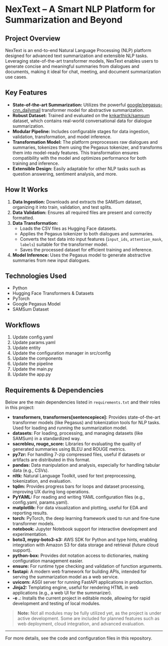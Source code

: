 # NexText – A Smart NLP Platform for Summarization and Beyond

## Project Overview

NexText is an end-to-end Natural Language Processing (NLP) platform designed for advanced text summarization and extensible NLP tasks. Leveraging state-of-the-art transformer models, NexText enables users to generate concise and meaningful summaries from dialogues and documents, making it ideal for chat, meeting, and document summarization use cases.


## Key Features

- **State-of-the-art Summarization:** Utilizes the powerful [google/pegasus-cnn_dailymail](https://huggingface.co/google/pegasus-cnn_dailymail) transformer model for abstractive summarization.
- **Robust Dataset:** Trained and evaluated on the [knkarthick/samsum](https://huggingface.co/datasets/knkarthick/samsum) dataset, which contains real-world conversational data for dialogue summarization.
- **Modular Pipeline:** Includes configurable stages for data ingestion, validation, transformation, and model inference.
- **Transformation Model:** The platform preprocesses raw dialogues and summaries, tokenizes them using the Pegasus tokenizer, and transforms them into model-ready features. This transformation ensures compatibility with the model and optimizes performance for both training and inference.
- **Extensible Design:** Easily adaptable for other NLP tasks such as question answering, sentiment analysis, and more.

## How It Works

1. **Data Ingestion:** Downloads and extracts the SAMSum dataset, organizing it into train, validation, and test splits.
2. **Data Validation:** Ensures all required files are present and correctly formatted.
3. **Data Transformation:**
   - Loads the CSV files as Hugging Face datasets.
   - Applies the Pegasus tokenizer to both dialogues and summaries.
   - Converts the text data into input features (`input_ids`, `attention_mask`, `labels`) suitable for the transformer model.
   - Saves the processed dataset for efficient training and inference.
4. **Model Inference:** Uses the Pegasus model to generate abstractive summaries from new input dialogues.

## Technologies Used

- Python
- Hugging Face Transformers & Datasets
- PyTorch
- Google Pegasus Model
- SAMSum Dataset

## Workflows

1. Update config.yaml
2. Update params.yaml
3. Update entity
4. Update the configuration manager in src/config
5. Update the components
6. Update the pipeline
7. Update the main.py
8. Update the app.py

## Requirements & Dependencies

Below are the main dependencies listed in `requirements.txt` and their roles in this project:

- **transformers, transformers[sentencepiece]:** Provides state-of-the-art transformer models (like Pegasus) and tokenization tools for NLP tasks. Used for loading and running the summarization model.
- **datasets:** For loading, processing, and managing datasets (like SAMSum) in a standardized way.
- **sacrebleu, rouge_score:** Libraries for evaluating the quality of generated summaries using BLEU and ROUGE metrics.
- **py7zr:** For handling 7-zip compressed files, useful if datasets or artifacts are distributed in this format.
- **pandas:** Data manipulation and analysis, especially for handling tabular data (e.g., CSVs).
- **nltk:** Natural Language Toolkit, used for text preprocessing, tokenization, and evaluation.
- **tqdm:** Provides progress bars for loops and dataset processing, improving UX during long operations.
- **PyYAML:** For reading and writing YAML configuration files (e.g., config.yaml, params.yaml).
- **matplotlib:** For data visualization and plotting, useful for EDA and reporting results.
- **torch:** PyTorch, the deep learning framework used to run and fine-tune transformer models.
- **notebook:** Jupyter Notebook support for interactive development and experimentation.
- **boto3, mypy-boto3-s3:** AWS SDK for Python and type hints, enabling integration with Amazon S3 for data storage and retrieval (future cloud support).
- **python-box:** Provides dot notation access to dictionaries, making configuration management easier.
- **ensure:** For runtime type checking and validation of function arguments.
- **fastapi:** A modern web framework for building APIs, intended for serving the summarization model as a web service.
- **uvicorn:** ASGI server for running FastAPI applications in production.
- **Jinja2:** Templating engine, useful for rendering HTML in web applications (e.g., a web UI for the summarizer).
- **-e .**: Installs the current project in editable mode, allowing for rapid development and testing of local modules.

> **Note:** Not all modules may be fully utilized yet, as the project is under active development. Some are included for planned features such as web deployment, cloud integration, and advanced evaluation.

---

For more details, see the code and configuration files in this repository.
